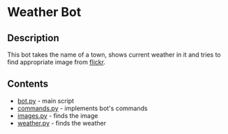 # Weather Bot
## Description
This bot takes the name of a town, shows current weather in it and tries to find appropriate image from [flickr](https://www.flickr.com/). 
## Contents
* [bot.py](https://github.com/rvg77/Weather_bot/blob/master/bot.py) - main script
* [commands.py](https://github.com/rvg77/Weather_bot/blob/master/commands.py) - implements bot's commands
* [images.py](https://github.com/rvg77/Weather_bot/blob/master/images.py) - finds the image
* [weather.py](https://github.com/rvg77/Weather_bot/blob/master/weather.py) - finds the weather